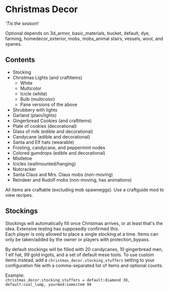 # Christmas Decor
_'Tis the season!_  

Optional depends on 3d_armor, basic_materials, bucket, default, dye, farming, homedecor_exterior, mobs, mobs_animal stairs, vessels, wool, and xpanes.  

## Contents  
* Stocking  
* Christmas Lights (and craftitems)  
	* White
	* Multicolor
	* Icicle (white)
	* Bulb (multicolor)
	* Pane versions of the above
* Shrubbery with lights  
* Garland (plain/lights)  
* Gingerbread Cookies (and craftitems)  
* Plate of cookies (decorational)  
* Glass of milk (edible and decorational)  
* Candycane (edible and decorational)  
* Santa and Elf hats (wearable)  
* Frosting, candycane, and peppermint nodes  
* Colored gumdrops (edible and decorational)  
* Mistletoe  
* Icicles (wallmounted/hanging)  
* Nutcracker  
* Santa Claus and Mrs. Claus mobs (non-moving)  
* Reindeer and Rudolf mobs (non-moving, has animations)  
  
All items are craftable (excluding mob spawneggs). Use a craftguide mod to view recipes.  

## Stockings
Stockings will automatically fill once Christmas arrives, or at least that's the idea. Extensive testing has supposedly confirmed this.  
Each player is only allowed to place a single stocking at a time. Items can only be taken/added by the owner or players with protection_bypass.  
  
By default stockings will be filled with 20 candycanes, 10 gingerbread men, 1 elf hat, 99 gold ingots, and a set of default mese tools. To use custom items instead, add a `christmas_decor.stocking_stuffers` setting to your configuration file with a comma-separated list of items and optional counts.  
  
Example:  
`christmas_decor.stocking_stuffers = default:diamond 30, default:coal_lump, yourmod:someitem 99`  
